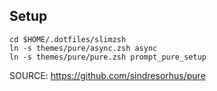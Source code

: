 Setup
-----

```
cd $HOME/.dotfiles/slimzsh
ln -s themes/pure/async.zsh async
ln -s themes/pure/pure.zsh prompt_pure_setup
```

SOURCE: https://github.com/sindresorhus/pure
